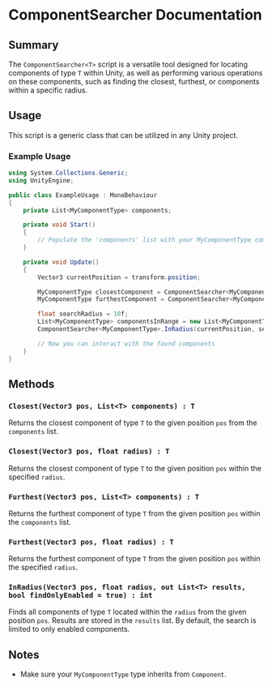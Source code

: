 # ComponentSearcher<T> Documentation

## Summary

The `ComponentSearcher<T>` script is a versatile tool designed for locating components of type `T` within Unity, as well as performing various operations on these components, such as finding the closest, furthest, or components within a specific radius.

## Usage

This script is a generic class that can be utilized in any Unity project.

### Example Usage

```csharp
using System.Collections.Generic;
using UnityEngine;

public class ExampleUsage : MonoBehaviour
{
    private List<MyComponentType> components;

    private void Start()
    {
        // Populate the 'components' list with your MyComponentType components
    }

    private void Update()
    {
        Vector3 currentPosition = transform.position;

        MyComponentType closestComponent = ComponentSearcher<MyComponentType>.Closest(currentPosition, components);
        MyComponentType furthestComponent = ComponentSearcher<MyComponentType>.Furthest(currentPosition, components);

        float searchRadius = 10f;
        List<MyComponentType> componentsInRange = new List<MyComponentType>();
        ComponentSearcher<MyComponentType>.InRadius(currentPosition, searchRadius, out componentsInRange);

        // Now you can interact with the found components
    }
}
```
## Methods
### `Closest(Vector3 pos, List<T> components) : T`
Returns the closest component of type `T` to the given position `pos` from the `components` list.

### `Closest(Vector3 pos, float radius) : T`
Returns the closest component of type `T` to the given position `pos` within the specified `radius`.

### `Furthest(Vector3 pos, List<T> components) : T`
Returns the furthest component of type `T` from the given position `pos` within the `components` list.

### `Furthest(Vector3 pos, float radius) : T`
Returns the furthest component of type `T` from the given position `pos` within the specified `radius`.

### `InRadius(Vector3 pos, float radius, out List<T> results, bool findOnlyEnabled = true) : int`
Finds all components of type `T` located within the `radius` from the given position `pos`. Results are stored in the `results` list. By default, the search is limited to only enabled components.

## Notes
* Make sure your `MyComponentType` type inherits from `Component`.
